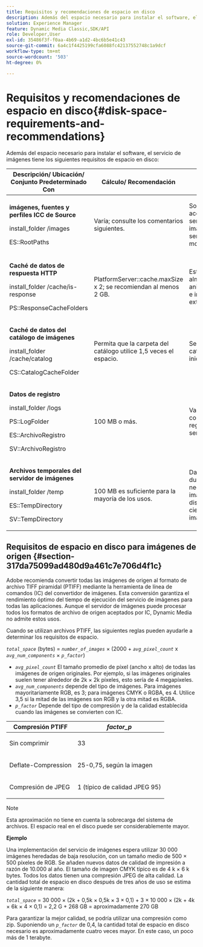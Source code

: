 ```yaml
---
title: Requisitos y recomendaciones de espacio en disco
description: Además del espacio necesario para instalar el software, el servicio de imágenes tiene los siguientes requisitos de espacio en disco.
solution: Experience Manager
feature: Dynamic Media Classic,SDK/API
role: Developer,User
exl-id: 35486f3f-f0aa-4b69-a1d2-4bc6b5e41c43
source-git-commit: 6a4c1f4425199cfa6088fc42137552748c1a9dcf
workflow-type: tm+mt
source-wordcount: '503'
ht-degree: 0%

---
```


# Requisitos y recomendaciones de espacio en disco{#disk-space-requirements-and-recommendations}

Además del espacio necesario para instalar el software, el servicio de imágenes tiene los siguientes requisitos de espacio en disco:

<table id="table_0AE363AB76304F258A19E43500FE8423"> 
 <thead> 
  <tr> 
   <th class="entry"> <b>Descripción/ Ubicación/ Conjunto Predeterminado Con</b> </th> 
   <th class="entry"> <b>Cálculo/ Recomendación</b> </th> 
   <th class="entry"> <b>Comentarios</b> </th> 
  </tr> 
 </thead>
 <tbody> 
  <tr> 
   <td> <p><b>imágenes, fuentes y perfiles ICC de Source</b> </p> <p> <span class="filepath"> <span class="varname"> install_folder </span>/images </span> <span class="codeph"></span> </p> <p> <span class="codeph"> ES::RootPaths </span> </p> </td> 
   <td> <p>Varía; consulte los comentarios siguientes. </p> </td> 
   <td> <p>Solo debe ser accesible para el servidor de imágenes; los servidores nunca modifican los datos. </p> </td> 
  </tr> 
  <tr> 
   <td> <p><b>Caché de datos de respuesta HTTP</b> </p> <p> <span class="filepath"> <span class="varname"> install_folder </span>/cache/is-response </span> </p> <p> <span class="codeph"> PS::ResponseCacheFolders </span> </p> </td> 
   <td> <p> <span class="codeph"> PlatformServer::cache.maxSize </span> x 2; se recomiendan al menos 2 GB. </p> </td> 
   <td> <p>Esta caché también almacena datos anidados/incrustados e imágenes de origen externo. </p> </td> 
  </tr> 
  <tr> 
   <td> <p><b>Caché de datos del catálogo de imágenes</b> </p> <p> <span class="filepath"> <span class="varname"> install_folder </span>/cache/catalog </span> </p> <p> <span class="codeph"> CS::CatalogCacheFolder </span> </p> </td> 
   <td> <p>Permita que la carpeta del catálogo utilice 1,5 veces el espacio. </p> </td> 
   <td> <p>Se rellena cuando los catálogos se cargan inicialmente. </p> </td> 
  </tr> 
  <tr> 
   <td> <p><b>Datos de registro</b> </p> <p> <span class="filepath"> <span class="varname"> install_folder </span>/logs </span> </p> <p> <span class="codeph"> PS::LogFolder </span> </p> <p> <span class="codeph"> ES::ArchivoRegistro </span> </p> <p> <span class="codeph"> SV::ArchivoRegistro </span> </p> </td> 
   <td> <p>100 MB o más. </p> </td> 
   <td> <p>Varía según la configuración de registro y el uso del servidor. </p> </td> 
  </tr> 
  <tr> 
   <td> <p><b>Archivos temporales del servidor de imágenes</b> </p> <p> <span class="filepath"> <span class="varname"> install_folder </span>/temp </span> </p> <p> <span class="codeph"> ES::TempDirectory </span> </p> <p> <span class="codeph"> SV::TempDirectory </span> </p> </td> 
   <td> <p>100 MB es suficiente para la mayoría de los usos. </p> </td> 
   <td> <p>Datos de corta duración; pueden ser necesarios para imágenes de origen distintas de PTIFF y ciertos formatos de imagen de respuesta. </p> </td> 
  </tr> 
 </tbody> 
</table>

## Requisitos de espacio en disco para imágenes de origen {#section-317da75099ad480d9a461c7e706d4f1c}

Adobe recomienda convertir todas las imágenes de origen al formato de archivo TIFF piramidal (PTIFF) mediante la herramienta de línea de comandos (IC) del convertidor de imágenes. Esta conversión garantiza el rendimiento óptimo del tiempo de ejecución del servicio de imágenes para todas las aplicaciones. Aunque el servidor de imágenes puede procesar todos los formatos de archivo de origen aceptados por IC, Dynamic Media no admite estos usos.

Cuando se utilizan archivos PTIFF, las siguientes reglas pueden ayudarle a determinar los requisitos de espacio.

*`total_space`* (bytes) = *`number_of_images`* × (2000 + *`avg_pixel_count`* x *`avg_num_components`* × *`p_factor`*)

* *`avg_pixel_count`* El tamaño promedio de píxel (ancho x alto) de todas las imágenes de origen originales. Por ejemplo, si las imágenes originales suelen tener alrededor de 2k × 2k píxeles, esto sería de 4 megapíxeles.
* *`avg_num_components`* depende del tipo de imágenes. Para imágenes mayoritariamente RGB, es 3; para imágenes CMYK o RGBA, es 4. Utilice 3,5 si la mitad de las imágenes son RGB y la otra mitad es RGBA.
* *`p_factor`* Depende del tipo de compresión y de la calidad establecida cuando las imágenes se convierten con IC.

<table id="table_89995BECF30243569954819D07DA2A2F"> 
 <thead> 
  <tr> 
   <th class="entry"> <b>Compresión PTIFF</b> </th> 
   <th class="entry"> <b><i>factor_p</i></b> </th> 
  </tr> 
 </thead>
 <tbody> 
  <tr> 
   <td> <p>Sin comprimir </p> </td> 
   <td> <p> 33 </p> </td> 
  </tr> 
  <tr> 
   <td> <p>Deflate-Compression </p> </td> 
   <td> <p> 25-0,75, según la imagen </p> </td> 
  </tr> 
  <tr> 
   <td> <p>Compresión de JPEG </p> </td> 
   <td> <p> 1 (típico de calidad JPEG 95) </p> </td> 
  </tr> 
 </tbody> 
</table>

>[!NOTE]
>
>Esta aproximación no tiene en cuenta la sobrecarga del sistema de archivos. El espacio real en el disco puede ser considerablemente mayor.

**Ejemplo**

Una implementación del servicio de imágenes espera utilizar 30 000 imágenes heredadas de baja resolución, con un tamaño medio de 500 × 500 píxeles de RGB. Se añaden nuevos datos de calidad de impresión a razón de 10.000 al año. El tamaño de imagen CMYK típico es de 4 k × 6 k bytes. Todos los datos tienen una compresión JPEG de alta calidad. La cantidad total de espacio en disco después de tres años de uso se estima de la siguiente manera:

*`total_space`* = 30 000 × (2k + 0,5k × 0,5k × 3 × 0,1) + 3 × 10 000 × (2k + 4k × 6k × 4 × 0,1) = 2,2 G + 268 GB = aproximadamente 270 GB

Para garantizar la mejor calidad, se podría utilizar una compresión como zip. Suponiendo un *`p_factor`* de 0,4, la cantidad total de espacio en disco necesario es aproximadamente cuatro veces mayor. En este caso, un poco más de 1 terabyte.
